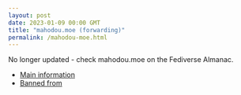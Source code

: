 ```yaml
---
layout: post
date: 2023-01-09 00:00 GMT
title: "mahodou.moe (forwarding)"
permalink: /mahodou-moe.html
---
```


No longer updated - check mahodou.moe on the Fediverse Almanac.

* [Main information](https://www.fediversealmanac.com/api/v1/instances/mahodou.moe)
* [Banned from](https://www.fediversealmanac.com/api/v1/instances/mahodou.moe/banned_from)

